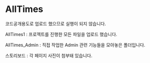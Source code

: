 # AllTimes

코드공개용도로 업로드 했으므로 실행이 되지 않습니다.

AllTimes1 : 프로젝트를 진행한 모든 파일을 업로드 했습니다.

AllTimes_Admin : 직접 작업한 Admin 관련 기능들을 모아놓은 폴더입니다.

스토리보드 : 각 페이지 사진이 첨부돼 있습니다.
